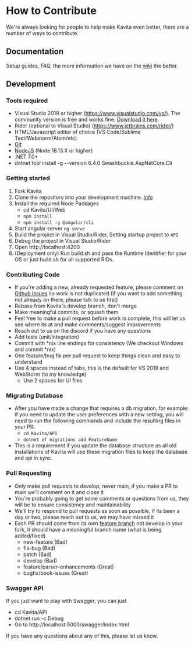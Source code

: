 # How to Contribute #

We're always looking for people to help make Kavita even better, there are a number of ways to contribute.

## Documentation ##
Setup guides, FAQ, the more information we have on the [wiki](https://wiki.kavitareader.com/) the better.

## Development ##

### Tools required ###
- Visual Studio 2019 or higher (https://www.visualstudio.com/vs/).  The community version is free and works fine. [Download it here](https://www.visualstudio.com/downloads/).
- Rider (optional to Visual Studio) (https://www.jetbrains.com/rider/)  
- HTML/Javascript editor of choice (VS Code/Sublime Text/Webstorm/Atom/etc)
- [Git](https://git-scm.com/downloads)
- [NodeJS](https://nodejs.org/en/download/) (Node 18.13.X or higher)
- .NET 7.0+
- dotnet tool install -g --version 6.4.0 Swashbuckle.AspNetCore.Cli

### Getting started ###

1. Fork Kavita
2. Clone the repository into your development machine. [*info*](https://docs.github.com/en/github/creating-cloning-and-archiving-repositories/cloning-a-repository-from-github)
3. Install the required Node Packages
    - cd Kavita/UI/Web
    - `npm install`
    - `npm install -g @angular/cli`
4. Start angular server `ng serve`
5. Build the project in Visual Studio/Rider, Setting startup project to `API`
6. Debug the project in Visual Studio/Rider
7. Open http://localhost:4200
8. (Deployment only) Run build.sh and pass the Runtime Identifier for your OS or just build.sh for all supported RIDs.


### Contributing Code ###
- If you're adding a new, already requested feature, please comment on [Github Issues](https://github.com/Kareadita/Kavita/issues "Github Issues") so work is not duplicated (If you want to add something not already on there, please talk to us first)
- Rebase from Kavita's develop branch, don't merge
- Make meaningful commits, or squash them
- Feel free to make a pull request before work is complete, this will let us see where its at and make comments/suggest improvements
- Reach out to us on the discord if you have any questions
- Add tests (unit/integration)
- Commit with *nix line endings for consistency (We checkout Windows and commit *nix)
- One feature/bug fix per pull request to keep things clean and easy to understand
- Use 4 spaces instead of tabs, this is the default for VS 2019 and WebStorm (to my knowledge)
    - Use 2 spaces for UI files

### Migrating Database ###
- After you have made a change that requires a db migration, for example: if you need to update the user preferences with a new setting, you will need to run the following commands and include the resulting files in your PR: 
    - `cd Kavita/API`
    - `dotnet ef migrations add FeatureName`
- This is a requirement if you update the database structure as all old installations of Kavita will use these migration files to keep the database and api in sync.

### Pull Requesting ###
- Only make pull requests to develop, never main, if you make a PR to main we'll comment on it and close it
- You're probably going to get some comments or questions from us, they will be to ensure consistency and maintainability
- We'll try to respond to pull requests as soon as possible, if its been a day or two, please reach out to us, we may have missed it
- Each PR should come from its own [feature branch](http://martinfowler.com/bliki/FeatureBranch.html) not develop in your fork, it should have a meaningful branch name (what is being added/fixed)
    - new-feature (Bad)
    - fix-bug (Bad)
    - patch (Bad)
    - develop (Bad)
    - feature/parser-enhancements (Great)
    - bugfix/book-issues (Great)

### Swagger API ###
If you just want to play with Swagger, you can just
- cd Kavita/API
- dotnet run -c Debug
- Go to http://localhost:5000/swagger/index.html

If you have any questions about any of this, please let us know.
